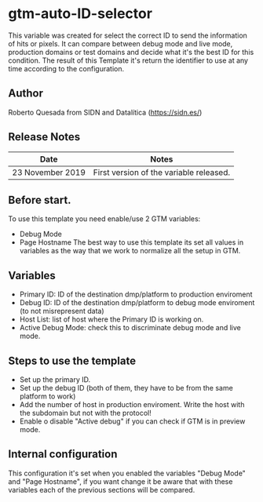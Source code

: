 # gtm-auto-ID-selector

This variable was created for select the correct ID to send the information of hits or pixels. It can compare between debug mode and live mode, production domains or test domains and decide what it's the best ID for this condition.
The result of this Template it's return the identifier to use at any time according to the configuration.

## Author

Roberto Quesada from SIDN and Datalítica (https://sidn.es/)

## Release Notes
	
| Date  | Notes |
|-------|-------|
| 23 November 2019  | First version of the variable released. |

## Before start.
 
To use this template you need enable/use 2 GTM variables:
- Debug Mode
- Page Hostname
The best way to use this template its set all values in variables as the way that we work to normalize all the setup in GTM.

## Variables

- Primary ID: ID of the destination dmp/platform to production enviroment 
- Debug ID: ID of the destination dmp/platform to debug mode enviroment (to not misrepresent data)
- Host List: list of host where the Primary ID is working on.
- Active Debug Mode: check this to discriminate debug mode and live mode.

## Steps to use the template

- Set up the primary ID.
- Set up the debug ID (both of them, they have to be from the same platform to work)
- Add the number of host in production enviroment. Write the host with the subdomain but not with the protocol!
- Enable o disable "Active debug" if you can check if GTM is in preview mode.

## Internal configuration

This configuration it's set when you enabled the variables "Debug Mode" and "Page Hostname", if you want change it 
be aware that with these variables each of the previous sections will be compared.
